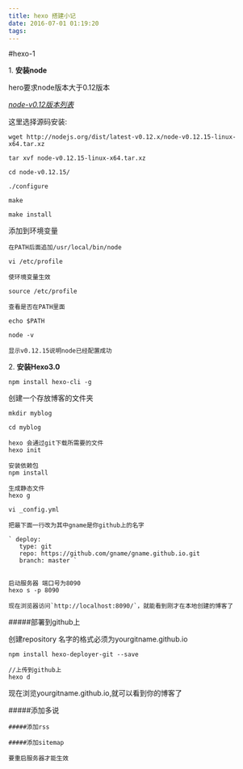 ```yaml
---
title: hexo 搭建小记
date: 2016-07-01 01:19:20
tags:
---
```

#hexo-1

1\. **安装node**

hero要求node版本大于0.12版本

*[node-v0.12版本列表](http://nodejs.org/dist/latest-v0.12.x/)*

这里选择源码安装:

``` 
wget http://nodejs.org/dist/latest-v0.12.x/node-v0.12.15-linux-x64.tar.xz

tar xvf node-v0.12.15-linux-x64.tar.xz

cd node-v0.12.15/

./configure

make

make install

```

添加到环境变量

```
在PATH后面追加/usr/local/bin/node

vi /etc/profile

使环境变量生效

source /etc/profile

查看是否在PATH里面

echo $PATH

node -v

显示v0.12.15说明node已经配置成功

```


2\. **安装Hexo3.0**

```
npm install hexo-cli -g

```

创建一个存放博客的文件夹

```
mkdir myblog

cd myblog

hexo 会通过git下载所需要的文件
hexo init 

安装依赖包
npm install

生成静态文件
hexo g 

vi _config.yml
 
把最下面一行改为其中gname是你github上的名字

` deploy:
   type: git
   repo: https://github.com/gname/gname.github.io.git
   branch: master ` 


启动服务器 端口号为8090
hexo s -p 8090

现在浏览器访问`http://localhost:8090/`，就能看到刚才在本地创建的博客了
```


#####部署到github上

创建repository 名字的格式必须为yourgitname.github.io

```
npm install hexo-deployer-git --save

//上传到github上
hexo d 

```
现在浏览yourgitname.github.io,就可以看到你的博客了


#####添加多说

```
#####添加rss

#####添加sitemap

要重启服务器才能生效
```

